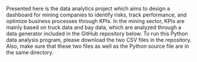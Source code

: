 Presented here is the data analytics project which aims to design a dashboard for mining companies to identify risks, track performance, and optimize business processes through KPIs. In the mining sector, KPIs are mainly based on truck data and bay data, which are analyzed through a data generator included in the GitHub repository below. To run this Python data analysis program, please download the two CSV files in the repository. Also, make sure that these two files as well as the Python source file are in the same directory.
